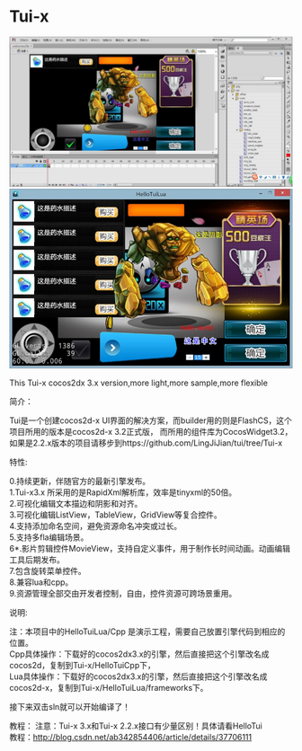 Tui-x
=====

![](picture/pic1.jpg)
![](picture/pic2.jpg)

This Tui-x cocos2dx 3.x version,more light,more sample,more flexible

简介：

Tui是一个创建cocos2d-x UI界面的解决方案，而builder用的则是FlashCS，这个项目所用的版本是cocos2d-x 3.2正式版，
而所用的组件库为CocosWidget3.2，如果是2.2.x版本的项目请移步到https://github.com/LingJiJian/tui/tree/Tui-x

特性:

0.持续更新，伴随官方的最新引擎发布。                            
1.Tui-x3.x 所采用的是RapidXml解析库，效率是tinyxml的50倍。		    
2.可视化编辑文本描边和阴影和对齐。							            
3.可视化编辑ListView，TableView，GridView等复合控件。     
4.支持添加命名空间，避免资源命名冲突或过长。				  							
5.支持多fla编辑场景。															            			
6*.影片剪辑控件MovieView，支持自定义事件，用于制作长时间动画。动画编辑工具后期发布。	
7.包含旋转菜单控件。		                                       
8.兼容lua和cpp。                                      
9.资源管理全部交由开发者控制，自由，控件资源可跨场景重用。						

说明:

注：本项目中的HelloTuiLua/Cpp 是演示工程，需要自己放置引擎代码到相应的位置。					
Cpp具体操作：下载好的cocos2dx3.x的引擎，然后直接把这个引擎改名成cocos2d，复制到Tui-x/HelloTuiCpp下，			
Lua具体操作：下载好的cocos2dx3.x的引擎，然后直接把这个引擎改名成cocos2d-x，复制到Tui-x/HelloTuiLua/frameworks下。

接下来双击sln就可以开始编译了！

教程：
注意：Tui-x 3.x和Tui-x 2.2.x接口有少量区别！具体请看HelloTui							
教程：http://blog.csdn.net/ab342854406/article/details/37706111
